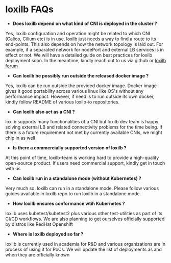 # loxilb FAQs

* <b>Does loxilb depend on what kind of CNI is deployed in the cluster ?</b>

Yes, loxilb configuration and operation might be related to which CNI (Calico, Cilium etc) is in use. loxilb just needs a way to find a route to its end-points. This also  depends on how the network topology is laid out. For example, if a separated network for nodePort and external LB services is in effect or not. We will have a detailed guide on best practices for loxilb deployment soon. In the meantime, kindly reach out to us via github or [loxilb forum](https://github.com/loxilb-io/loxilb/discussions)

* <b>Can loxilb be possibly run outside the released docker image ?</b>

Yes, loxilb  can be run outside the provided docker image. Docker image gives it good portability across various linux like OS's without any performance impact. However, if need is to run outside its own docker, kindly follow README of various loxilb-io repositories.

* <b>Can loxilb also act as a CNI ?</b>

loxilb supports many functionalities of a CNI but loxilb dev team is happy solving external LB and related connectivity problems for the time being. If there is a future requirement not met by currently available CNIs, we might chip in as well

* <b>Is there a commercially supported version of loxilb ?</b>

At this point of time, loxilb-team is working hard to provide a high-quality open-source product. If users need commercial support, kindly get in touch with us

* <b>Can loxilb run in a standalone mode (without Kubernetes) ?</b>

Very much so. loxilb can run in a standalone mode. Please follow various guides available in loxilb repo to run loxilb in a standalone mode.

* <b>How loxilb ensures conformance wtih Kubernetes ?</b>

loxilb uses kubetest/kubetest2 plus various  other test-utilities as part of its CI/CD workflows. We are also planning to get ourselves officially supported by distros like  RedHat Openshift

* <b>Where is loxilb deployed so far ?</b>

loxilb is currently used in academia for R&D and various organizations are in process of using it for PoCs. We will update the list of deployments as and when they are officially known







